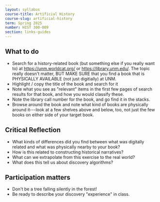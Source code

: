 ```yaml
---
layout: syllabus
course-title: Artificial History
course-slug: artificial-history
term: Spring 2025
number: HIST 300-009
section: links-guides
---
```


## What to do
- Search for a history-related book (but something else if you really want to) at https://unm.worldcat.org/ or https://library.unm.edu/. The topic really doesn't matter, BUT MAKE SURE that you find a book that is PHYSICALLY AVAILABLE (not just digitially) at UNM.
- Highlight / copy the title of the book and search for it
- Note what you see as "relevant" items in the first few pages of search results for that book, and how you would classify these.
- Note the library call number for the book, and go find it in the stacks.
- Browse around the book and note what kind of books are physically around it---look at a few shelves above and below, too, not just the few books on either side of your target book.


## Critical Reflection
- What kinds of differences did you find between what was digitally related and what was physically nearby to your book?
- How is this related to constructing historical narratives?
- What can we extrapolate from this exercise to the real world?
- What does this tell us about discovery algorithms?

## Participation matters
- Don't be a tree falling silently in the forest! 
- Be ready to describe your discovery "experience" in class.